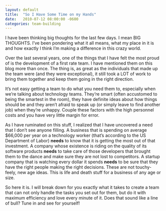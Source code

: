 ```yaml
---
layout: default
title:  "So I Have Some Time on my Hands"
date:   2010-07-12 08:00:00 -0600
categories: team-building
---
```

I have been thinking big thoughts for the last few days.  I mean BIG THOUGHTS.  I’ve been pondering what it all means, what my place in it is and how exactly I think I’m making a difference in this crazy world. 

Over the last several years, one of the things that I have felt the most proud of is the development of a first rate team.  I have mentioned them on this blog more than once.  The thing is, as great as the individuals that made up the team were (and they were exceptional), it still took a LOT of work to bring them together and keep them going in the right direction. 

It’s not easy getting a team to do what you need them to, especially when we’re talking about technology teams.  They’re smart (often accustomed to being the smartest in the room),  they have definite ideas about how things should be and they aren’t afraid to speak up (or simply leave to find another job) when they’re unhappy.  Couple these factors with the high personnel costs and you have very little margin for error. 

As I have ruminated on this stuff, I realized that I have uncovered a need that I don’t see anyone filling.  A business that is spending on average $66,000 per year on a technology worker (that’s according to the US Department of Labor) **needs** to know that it is getting the most out of that investment.  A company whose existence is riding on the quality of its software products **needs** to take care of those developers that brought them to the dance and make sure they are not lost to competitors.  A startup company that is watching every dollar it spends **needs** to be sure that they have the right people making the right decisions.  These are not touchy-feely, new age ideas.  This is life and death stuff for a business of any age or size. 

So here it is.  I will break down for you exactly what it takes to create a team that can not only handle the tasks you set out for them, but do it with maximum efficiency and love every minute of it.  Does that sound like a line of bull?  Tune in and see for yourself! 